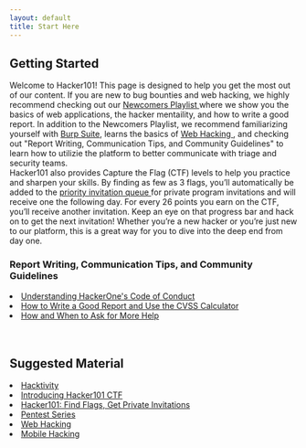 ```yaml
---
layout: default
title: Start Here
---
```

<div class="container-fluid pt-3">
  <div class="row">
    <div class="col-md-7 mb-4 pb-2">
      <div class="mb-0">
        <h2 class="display-5">Getting Started</h2>
      </div>
      Welcome to Hacker101! This page is designed to help you get the most out of our content. If you are new to bug bounties and web hacking, we highly recommend checking out our <a href="/playlists/newcomers"> Newcomers Playlist </a> where we show you the basics of web applications, the hacker mentaility, and how to write a good report. In addition to the Newcomers Playlist, we recommend familiarizing yourself with <a href="/playlists/burp_suite"> Burp Suite</a>, learns the basics of <a href="/playlists/web_hacking"> Web Hacking </a>, and checking out "Report Writing, Communication Tips, and Community Guidelines" to learn how to utilizie the platform to better communicate with triage and security teams. <br>
      Hacker101 also provides Capture the Flag (CTF) levels to help you practice and sharpen your skills. By finding as few as 3 flags, you’ll automatically be added to the <a href="https://docs.hackerone.com/hackers/invitations-priority-queue.html">priority invitation queue </a> for private program invitations and will receive one the following day. For every 26 points you earn on the CTF, you’ll receive another invitation. Keep an eye on that progress bar and hack on to get the next invitation! Whether you’re a new hacker or you’re just new to our platform, this is a great way for you to dive into the deep end from day one.
      </div>
    <div class="col-md-4 mb-4 pb-2 border-left border-success">
      <h3> Report Writing, Communication Tips, and Community Guidelines</h3>
        <li><a href="/resources/articles/code_of_conduct">Understanding HackerOne's Code of Conduct</a></li>
        <li><a href="/resources/articles/writing_a_report_and_cvss">How to Write a Good Report and Use the CVSS Calculator</a></li>
        <li><a href="/resources/articles/asking_for_help">How and When to Ask for More Help</a></li> <br><br>
    <h2>Suggested Material</h2>
        <li><a href="https://hackerone.com/hacktivity">Hacktivity</a></li>
        <li><a href="https://www.hackerone.com/blog/Introducing-Hacker101-CTF">Introducing Hacker101 CTF</a></li>
        <li><a href="/playlists/burp_suite">Hacker101: Find Flags, Get Private Invitations</a></li>
        <li><a href="/playlists/pentesting_series">Pentest Series</a></li>
        <li><a href="/playlists/web_hacking">Web Hacking</a></li>
        <li><a href="/playlists/mobile_hacking">Mobile Hacking</a></li>
  </div>
</div>
